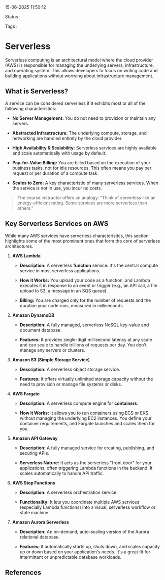 15-06-2025 11:50:12

Status :

Tags :

# Serverless

Serverless computing is an architectural model where the cloud provider (AWS) is responsible for managing the underlying servers, infrastructure, and operating system. This allows developers to focus on writing code and building applications without worrying about infrastructure management.

## What is Serverless?

A service can be considered serverless if it exhibits most or all of the following characteristics:

- **No Server Management:** You do not need to provision or maintain any servers.
    
- **Abstracted Infrastructure:** The underlying compute, storage, and networking are handled entirely by the cloud provider.
    
- **High Availability & Scalability:** Serverless services are highly available and scale automatically with usage by default.
    
- **Pay-for-Value Billing:** You are billed based on the execution of your business tasks, not for idle resources. This often means you pay per request or per duration of a compute task.
    
- **Scales to Zero:** A key characteristic of many serverless services. When the service is not in use, you incur no costs.
    

> The course instructor offers an analogy: "Think of serverless like an energy-efficient rating. Some services are more serverless than others."

## Key Serverless Services on AWS

While many AWS services have serverless characteristics, this section highlights some of the most prominent ones that form the core of serverless architectures.

1. **AWS Lambda**
    
    - **Description:** A serverless **function** service. It's the central compute service in most serverless applications.
        
    - **How it Works:** You upload your code as a function, and Lambda executes it in response to an event or trigger (e.g., an API call, a file upload to S3, a message in an SQS queue).
        
    - **Billing:** You are charged only for the number of requests and the duration your code runs, measured in milliseconds.
        
2. **Amazon DynamoDB**
    
    - **Description:** A fully managed, serverless NoSQL key-value and document database.
        
    - **Features:** It provides single-digit millisecond latency at any scale and can scale to handle trillions of requests per day. You don't manage any servers or clusters.
        
3. **Amazon S3 (Simple Storage Service)**
    
    - **Description:** A serverless object storage service.
        
    - **Features:** It offers virtually unlimited storage capacity without the need to provision or manage file systems or disks.
        
4. **AWS Fargate**
    
    - **Description:** A serverless compute engine for **containers**.
        
    - **How it Works:** It allows you to run containers using ECS or EKS without managing the underlying EC2 instances. You define your container requirements, and Fargate launches and scales them for you.
        
5. **Amazon API Gateway**
    
    - **Description:** A fully managed service for creating, publishing, and securing APIs.
        
    - **Serverless Nature:** It acts as the serverless "front door" for your applications, often triggering Lambda functions in the backend. It scales automatically to handle API traffic.
        
6. **AWS Step Functions**
    
    - **Description:** A serverless orchestration service.
        
    - **Functionality:** It lets you coordinate multiple AWS services (especially Lambda functions) into a visual, serverless workflow or state machine.
        
7. **Amazon Aurora Serverless**
    
    - **Description:** An on-demand, auto-scaling version of the Aurora relational database.
        
    - **Features:** It automatically starts up, shuts down, and scales capacity up or down based on your application's needs. It's a great fit for intermittent or unpredictable database workloads.


## References


